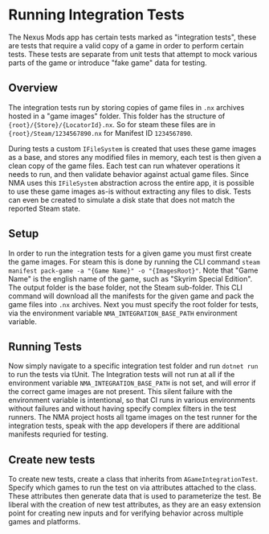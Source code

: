# Running Integration Tests

The Nexus Mods app has certain tests marked as "integration tests", these are tests that require a valid copy of a game
in order to perform certain tests. These tests are separate from unit tests that attempt to mock various parts of the game
or introduce "fake game" data for testing. 

## Overview

The integration tests run by storing copies of game files in `.nx` archives hosted in a "game images" folder. This folder
has the structure of `{root}/{Store}/{LocatorId}.nx`. So for steam these files are in `{root}/Steam/1234567890.nx` for Manifest ID
`1234567890`.

During tests a custom `IFileSystem` is created that uses these game images as a base, and stores any modified files in memory, 
each test is then given a clean copy of the game files. Each test can run whatever operations it needs to run, and then
validate behavior against actual game files. Since NMA uses this `IFileSystem` abstraction across the entire app, it is possible
to use these game images as-is without extracting any files to disk. Tests can even be created to simulate a disk state
that does not match the reported Steam state. 

## Setup
In order to run the integration tests for a given game you must first create the game images. For steam this is done by
running the CLI command `steam manifest pack-game -a "{Game Name}" -o "{ImagesRoot}"`. Note that "Game Name" is the english
name of the game, such as "Skyrim Special Edition". The output folder is the base folder, not the Steam sub-folder. This
CLI command will download all the manifests for the given game and pack the game files into `.nx` archives. Next you must
specify the root folder for tests, via the environment variable `NMA_INTEGRATION_BASE_PATH` environment variable.

## Running Tests

Now simply navigate to a specific integration test folder and run `dotnet run` to run the tests via tUnit. The Integration tests 
will not run at all if the environment variable `NMA_INTEGRATION_BASE_PATH` is not set, and will error if the correct game
images are not present. This silent failure with the environment variable is intentional, so that CI runs in various environments
without failures and without having specify complex filters in the test runners.  The NMA project hosts all tgame images
on the test runner for the integration tests, speak with the app developers if there are additional manifests requried for testing.

## Create new tests
To create new tests, create a class that inherits from `AGameIntegrationTest`. Specify which games to run the test on
via attributes attached to the class. These attributes then generate data that is used to parameterize the test. Be liberal
with the creation of new test attributes, as they are an easy extension point for creating new inputs and for verifying
behavior across multiple games and platforms.
